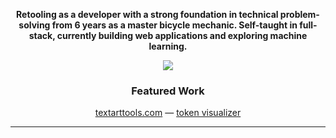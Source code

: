   <div align="center">

  **Retooling as a developer with a strong foundation in technical
  problem-solving from 6 years as a master bicycle mechanic. Self-taught in
  full-stack, currently building web applications and
  exploring machine learning.**
  
  ![](https://github-readme-stats.vercel.app/api/top-langs/?username=humanjesse&layout=compact&theme=github_dark&hide_border=true&bg_color=0d1117&title_color=58a6ff&text_color=c9d1d9)

  ### Featured Work

  [textarttools.com](https://textarttools.com) — [token visualizer](https://textarttools.com/Tokenviz)

  ---

  </div>
